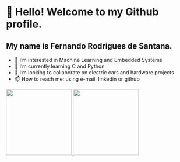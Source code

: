 # 👋 Hello! Welcome to my Github profile.
## My name is Fernando Rodrigues de Santana.
- 👀 I’m interested in Machine Learning and Embedded Systems
- 🌱 I’m currently learning C and Python
- 💞️ I’m looking to collaborate on electric cars and hardware projects
- 📫 How to reach me: using e-mail, linkedin or github

<!---
FernandoRodriguesDeSantana/FernandoRodriguesDeSantana is a ✨ special ✨ repository because its `README.md` (this file) appears on your GitHub profile.
You can click the Preview link to take a look at your changes.
--->

<div>
<a href="https://github.com/FernandoRodriguesDeSantana">
<img height="180em" src="https://github-readme-stats.vercel.app/api/top-langs/?username=seu-usuário-aqui&layout=compact&langs_count=7&theme=dracula"/>
<img height="180em" src="https://github-readme-stats.vercel.app/api?username=seu-usuário-aqui&show_icons=true&theme=dracula&include_all_commits=true&count_private=true"/>
</div>
